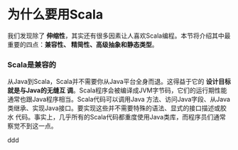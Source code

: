 为什么要用Scala
================================================================================
我们发现除了 **伸缩性**，其实还有很多因素让人喜欢Scala编程。本节将介绍其中最重要的四点：**兼容性、
精简性、高级抽象和静态类型**。

### Scala是兼容的
从Java到Scala，Scala并不需要你从Java平台全身而退。这得益于它的 **设计目标就是与Java的无缝互
调**。Scala程序会被编译成JVM字节码，它们的运行期性能通常也跟Java程序相当。Scala代码可以调用Java
方法、访问Java字段、从Java类继承、实现Java接口。要实现这些并不需要特殊的语法、显式的接口描述或胶水
代码。事实上，几乎所有的Scala代码都重度使用Java类库，而程序员们通常察觉不到这一点。








































ddd
